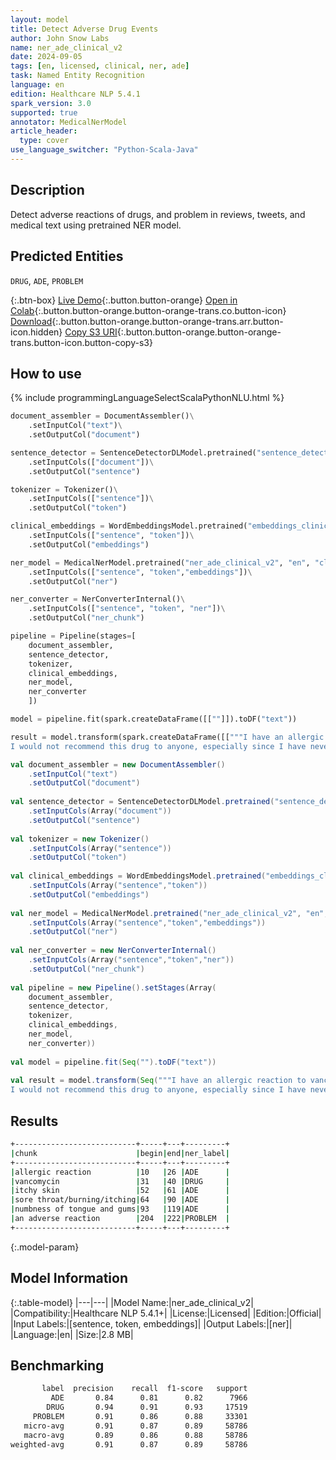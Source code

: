 ```yaml
---
layout: model
title: Detect Adverse Drug Events
author: John Snow Labs
name: ner_ade_clinical_v2
date: 2024-09-05
tags: [en, licensed, clinical, ner, ade]
task: Named Entity Recognition
language: en
edition: Healthcare NLP 5.4.1
spark_version: 3.0
supported: true
annotator: MedicalNerModel
article_header:
  type: cover
use_language_switcher: "Python-Scala-Java"
---
```


## Description

Detect adverse reactions of drugs, and problem in reviews, tweets, and medical text using pretrained NER model.

## Predicted Entities

`DRUG`, `ADE`, `PROBLEM`

{:.btn-box}
[Live Demo](https://demo.johnsnowlabs.com/healthcare/ADE/){:.button.button-orange}
[Open in Colab](https://colab.research.google.com/github/JohnSnowLabs/spark-nlp-workshop/blob/master/tutorials/Certification_Trainings/Healthcare/16.Adverse_Drug_Event_ADE_NER_and_Classifier.ipynb){:.button.button-orange.button-orange-trans.co.button-icon}
[Download](https://s3.amazonaws.com/auxdata.johnsnowlabs.com/clinical/models/ner_ade_clinical_v2_en_5.4.1_3.0_1725553595853.zip){:.button.button-orange.button-orange-trans.arr.button-icon.hidden}
[Copy S3 URI](s3://auxdata.johnsnowlabs.com/clinical/models/ner_ade_clinical_v2_en_5.4.1_3.0_1725553595853.zip){:.button.button-orange.button-orange-trans.button-icon.button-copy-s3}

## How to use



<div class="tabs-box" markdown="1">
{% include programmingLanguageSelectScalaPythonNLU.html %}
	
```python
document_assembler = DocumentAssembler()\
    .setInputCol("text")\
    .setOutputCol("document")

sentence_detector = SentenceDetectorDLModel.pretrained("sentence_detector_dl", "en")\
    .setInputCols(["document"])\
    .setOutputCol("sentence")

tokenizer = Tokenizer()\
    .setInputCols(["sentence"])\
    .setOutputCol("token")

clinical_embeddings = WordEmbeddingsModel.pretrained("embeddings_clinical", "en", "clinical/models")\
    .setInputCols(["sentence", "token"])\
    .setOutputCol("embeddings")

ner_model = MedicalNerModel.pretrained("ner_ade_clinical_v2", "en", "clinical/models")\
    .setInputCols(["sentence", "token","embeddings"])\
    .setOutputCol("ner")

ner_converter = NerConverterInternal()\
    .setInputCols(["sentence", "token", "ner"])\
    .setOutputCol("ner_chunk")

pipeline = Pipeline(stages=[
    document_assembler,
    sentence_detector,
    tokenizer,
    clinical_embeddings,
    ner_model,
    ner_converter
    ])

model = pipeline.fit(spark.createDataFrame([[""]]).toDF("text"))

result = model.transform(spark.createDataFrame([["""I have an allergic reaction to vancomycin so I have itchy skin, sore throat/burning/itching, numbness of tongue and gums.
I would not recommend this drug to anyone, especially since I have never had such an adverse reaction to any other medication."""]]).toDF("text"))
```
```scala
val document_assembler = new DocumentAssembler()
	.setInputCol("text")
	.setOutputCol("document")
	
val sentence_detector = SentenceDetectorDLModel.pretrained("sentence_detector_dl", "en")
	.setInputCols(Array("document"))
	.setOutputCol("sentence")
	
val tokenizer = new Tokenizer()
	.setInputCols(Array("sentence"))
	.setOutputCol("token")
	
val clinical_embeddings = WordEmbeddingsModel.pretrained("embeddings_clinical","en","clinical/models")
	.setInputCols(Array("sentence","token"))
	.setOutputCol("embeddings")
	
val ner_model = MedicalNerModel.pretrained("ner_ade_clinical_v2", "en", "clinical/models")
	.setInputCols(Array("sentence","token","embeddings"))
	.setOutputCol("ner")
	
val ner_converter = new NerConverterInternal()
	.setInputCols(Array("sentence","token","ner"))
	.setOutputCol("ner_chunk")
	
val pipeline = new Pipeline().setStages(Array(
    document_assembler,
    sentence_detector,
    tokenizer,
    clinical_embeddings,
    ner_model,
    ner_converter))
	
val model = pipeline.fit(Seq("").toDF("text"))
	
val result = model.transform(Seq("""I have an allergic reaction to vancomycin so I have itchy skin, sore throat/burning/itching, numbness of tongue and gums.
I would not recommend this drug to anyone, especially since I have never had such an adverse reaction to any other medication.""").toDF("text"))
```
</div>

## Results

```bash
+---------------------------+-----+---+---------+
|chunk                      |begin|end|ner_label|
+---------------------------+-----+---+---------+
|allergic reaction          |10   |26 |ADE      |
|vancomycin                 |31   |40 |DRUG     |
|itchy skin                 |52   |61 |ADE      |
|sore throat/burning/itching|64   |90 |ADE      |
|numbness of tongue and gums|93   |119|ADE      |
|an adverse reaction        |204  |222|PROBLEM  |
+---------------------------+-----+---+---------+
```

{:.model-param}
## Model Information

{:.table-model}
|---|---|
|Model Name:|ner_ade_clinical_v2|
|Compatibility:|Healthcare NLP 5.4.1+|
|License:|Licensed|
|Edition:|Official|
|Input Labels:|[sentence, token, embeddings]|
|Output Labels:|[ner]|
|Language:|en|
|Size:|2.8 MB|

## Benchmarking

```bash
       label  precision    recall  f1-score   support
         ADE       0.84      0.81      0.82      7966
        DRUG       0.94      0.91      0.93     17519
     PROBLEM       0.91      0.86      0.88     33301
   micro-avg       0.91      0.87      0.89     58786
   macro-avg       0.89      0.86      0.88     58786
weighted-avg       0.91      0.87      0.89     58786
```
